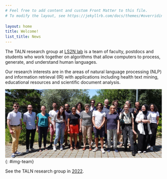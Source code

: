 ```yaml
---
# Feel free to add content and custom Front Matter to this file.
# To modify the layout, see https://jekyllrb.com/docs/themes/#overriding-theme-defaults

layout: home
title: Welcome!
list_title: News
---
```


The TALN research group at <a href="https://www.ls2n.fr/">LS2N lab</a> is a team of faculty, postdocs and students who work together on algorithms that allow computers to process, generate, and understand human languages.

Our research interests are in the areas of natural language processing (NLP) and information retrieval (IR) with applications including health text mining, educational resources and scientific document analysis.

![TALN research group](img/taln-2023.jpeg){: #img-team}

See the TALN research group in [2022](img/taln-2022.jpeg).

